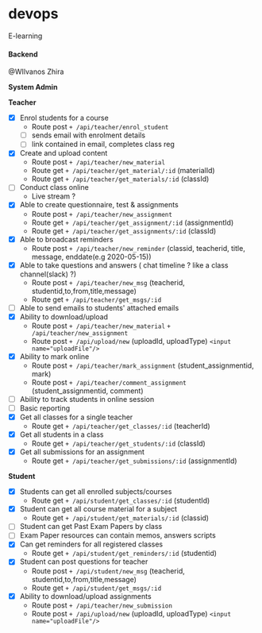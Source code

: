 # devops

E-learning

#### Backend

@WIlvanos Zhira

**System Admin**

**Teacher**

- [x] Enrol students for a course
  - Route post `+ /api/teacher/enrol_student`
  - [ ] sends email with enrolment details
  - [ ] link contained in email, completes class reg
- [x] Create and upload content
  - Route post `+ /api/teacher/new_material`
  - Route get `+ /api/teacher/get_material/:id` (materialId)
  - Route get `+ /api/teacher/get_materials/:id` (classId)
- [ ] Conduct class online
  - Live stream ?
- [x] Able to create questionnaire, test & assignments
  - Route post `+ /api/teacher/new_assignment`
  - Route get `+ /api/teacher/get_assignment/:id` (assignmentId)
  - Route get `+ /api/teacher/get_assignments/:id` (classId)
- [x] Able to broadcast reminders
  - Route post `+ /api/teacher/new_reminder` (classid, teacherid, title, message, enddate(e.g 2020-05-15))
- [x] Able to take questions and answers ( chat timeline ? like a class channel(slack) ?)
  - Route post `+ /api/teacher/new_msg` (teacherid, studentid,to,from,title,message)
  - Route get `+ /api/teacher/get_msgs/:id`
- [ ] Able to send emails to students' attached emails
- [x] Ability to download/upload
  - Route post `+ /api/teacher/new_material` `+ /api/teacher/new_assignment`
  - Route post `+ /api/upload/new` (uploadId, uploadType) `<input name="uploadFile"/>`
- [x] Ability to mark online
  - Route post `+ /api/teacher/mark_assignment` (student_assignmentid, mark)
  - Route post `+ /api/teacher/comment_assignment` (student_assignmentid, comment)
- [ ] Ability to track students in online session
- [ ] Basic reporting
- [x] Get all classes for a single teacher
  - Route get `+ /api/teacher/get_classes/:id` (teacherId)
- [x] Get all students in a class
  - Route get `+ /api/teacher/get_students/:id` (classId)
- [x] Get all submissions for an assignment
  - Route get `+ /api/teacher/get_submissions/:id` (assignmentId)

**Student**

- [x] Students can get all enrolled subjects/courses
  - Route get `+ /api/student/get_classes/:id` (studentId)
- [x] Student can get all course material for a subject
  - Route get `+ /api/student/get_materials/:id` (classid)
- [ ] Student can get Past Exam Papers by class
- [ ] Exam Paper resources can contain memos, answers scripts
- [x] Can get reminders for all registered classes
  - Route get `+ /api/student/get_reminders/:id` (studentid)
- [x] Student can post questions for teacher
  - Route post `+ /api/student/new_msg` (teacherid, studentid,to,from,title,message)
  - Route get `+ /api/student/get_msgs/:id`
- [x] Ability to download/upload assignments
  - Route post `+ /api/teacher/new_submission`
  - Route post `+ /api/upload/new` (uploadId, uploadType) `<input name="uploadFile"/>`
